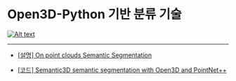 # Open3D-Python 기반 분류 기술 

[![Alt text](https://img.youtube.com/vi/QNVJEI_g4rw/0.jpg)](https://www.youtube.com/watch?v=QNVJEI_g4rw)



































---

- [[설명] On point clouds Semantic Segmentation](http://www.open3d.org/index.php/2019/01/16/on-point-clouds-semantic-segmentation/?fbclid=IwAR1zYJfqJxwFarNKp7rBkLEjmhzHEuFQiTv2Yo9vmly2AFRZmii8oBnMM0k)

- [[코드] Semantic3D semantic segmentation with Open3D and PointNet++](https://github.com/intel-isl/Open3D-PointNet2-Semantic3D?fbclid=IwAR1-aLMhULGLBZYulrSHqeN0HQEVomT1OWYzMdP-04vOASYlK58QIDiBpO0)